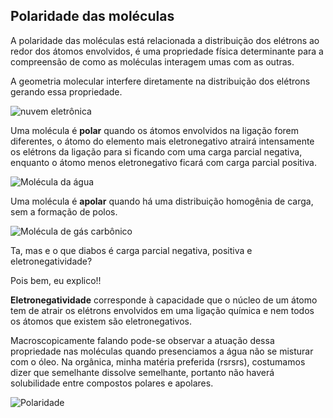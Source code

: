 ## Polaridade das moléculas

A polaridade das moléculas está relacionada a distribuição dos elétrons ao redor dos átomos envolvidos, é uma propriedade física determinante para a compreensão de como as moléculas interagem umas com as outras. 

A geometria molecular interfere diretamente na distribuição dos elétrons gerando essa propriedade.



![nuvem eletrônica](http://brasilescola.uol.com.br/upload/conteudo/images/da5d624663cc698d895b72d8addeb4ab.jpg)



Uma molécula é **polar** quando os átomos envolvidos na ligação forem diferentes, o átomo do elemento mais eletronegativo atrairá intensamente os elétrons da ligação para si ficando com uma carga parcial negativa, enquanto o átomo menos eletronegativo ficará com carga parcial positiva.



![Molécula da água](http://4.bp.blogspot.com/_ywEBtkY-0vo/TIP35vZEQiI/AAAAAAAAABE/t4EI9b12FU8/s1600/agua.png)



Uma molécula é **apolar** quando há uma distribuição homogênia de carga, sem a formação de polos. 


![Molécula de gás carbônico](http://webeduc.mec.gov.br/portaldoprofessor/quimica/cd1/conteudo/aulas/12_aula/imagens/aula_04_setembro_09_021.jpg)


Ta, mas e o que diabos é carga parcial negativa, positiva e eletronegatividade? 

Pois bem, eu explico!! 

**Eletronegatividade** corresponde à capacidade que o núcleo de um átomo tem de atrair os elétrons envolvidos em uma ligação química e nem todos os átomos que existem são eletronegativos. 



Macroscopicamente falando pode-se observar a atuação dessa propriedade nas moléculas quando presenciamos a água não se misturar com o óleo. Na orgânica, minha matéria preferida (rsrsrs), costumamos dizer que semelhante dissolve semelhante, portanto não haverá solubilidade entre compostos polares e apolares. 


![Polaridade](http://files.triplex.webnode.pt/200010451-7ec9380bd2/1209.png)
